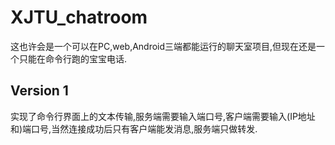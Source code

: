 # XJTU_chatroom

这也许会是一个可以在PC,web,Android三端都能运行的聊天室项目,但现在还是一个只能在命令行跑的宝宝电话.

## Version 1

实现了命令行界面上的文本传输,服务端需要输入端口号,客户端需要输入(IP地址和)端口号,当然连接成功后只有客户端能发消息,服务端只做转发.